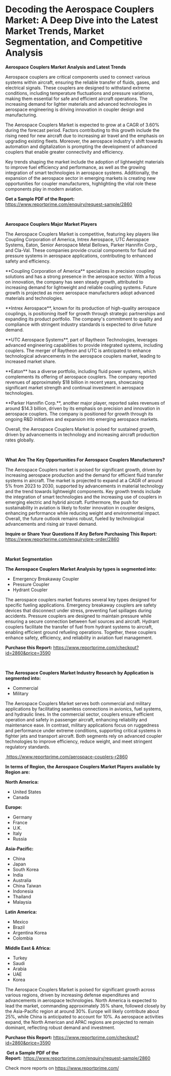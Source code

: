 <p><h1>Decoding the Aerospace Couplers Market: A Deep Dive into the Latest Market Trends, Market Segmentation, and Competitive Analysis</h1></p><p><strong>Aerospace Couplers Market Analysis and Latest Trends</strong></p>
<p><p>Aerospace couplers are critical components used to connect various systems within aircraft, ensuring the reliable transfer of fluids, gases, and electrical signals. These couplers are designed to withstand extreme conditions, including temperature fluctuations and pressure variations, making them essential for safe and efficient aircraft operations. The increasing demand for lighter materials and advanced technologies in aerospace engineering is driving innovation in coupler design and manufacturing.</p><p>The Aerospace Couplers Market is expected to grow at a CAGR of 3.60% during the forecast period. Factors contributing to this growth include the rising need for new aircraft due to increasing air travel and the emphasis on upgrading existing fleets. Moreover, the aerospace industry's shift towards automation and digitalization is prompting the development of advanced couplers that enable greater connectivity and efficiency.</p><p>Key trends shaping the market include the adoption of lightweight materials to improve fuel efficiency and performance, as well as the growing integration of smart technologies in aerospace systems. Additionally, the expansion of the aerospace sector in emerging markets is creating new opportunities for coupler manufacturers, highlighting the vital role these components play in modern aviation.</p></p>
<p><strong>Get a Sample PDF of the Report:&nbsp;</strong> <a href="https://www.reportprime.com/enquiry/request-sample/2860?utm_campaign=2940&utm_medium=2&utm_source=Github&utm_content=ia&utm_term=18032025&utm_id=aerospace-couplers">https://www.reportprime.com/enquiry/request-sample/2860</a></p>
<p>&nbsp;</p>
<p><strong>Aerospace Couplers Major Market Players</strong></p>
<p><p>The Aerospace Couplers Market is competitive, featuring key players like Coupling Corporation of America, Intrex Aerospace, UTC Aerospace Systems, Eaton, Senior Aerospace Metal Bellows, Parker Hannifin Corp., and Cla-Val. These companies provide crucial components for fluid and pressure systems in aerospace applications, contributing to enhanced safety and efficiency.</p><p>**Coupling Corporation of America** specializes in precision coupling solutions and has a strong presence in the aerospace sector. With a focus on innovation, the company has seen steady growth, attributed to increasing demand for lightweight and reliable coupling systems. Future growth is projected as more aerospace manufacturers adopt advanced materials and technologies.</p><p>**Intrex Aerospace**, known for its production of high-quality aerospace couplings, is positioning itself for growth through strategic partnerships and expanding its product portfolio. The company's commitment to quality and compliance with stringent industry standards is expected to drive future demand.</p><p>**UTC Aerospace Systems**, part of Raytheon Technologies, leverages advanced engineering capabilities to provide integrated systems, including couplers. The merger of Raytheon and UTC is anticipated to enhance technological advancements in the aerospace couplers market, leading to increased market share.</p><p>**Eaton** has a diverse portfolio, including fluid power systems, which complements its offering of aerospace couplers. The company reported revenues of approximately $18 billion in recent years, showcasing significant market strength and continual investment in aerospace technologies.</p><p>**Parker Hannifin Corp.**, another major player, reported sales revenues of around $14.3 billion, driven by its emphasis on precision and innovation in aerospace couplers. The company is positioned for growth through its ongoing R&D initiatives and expansion into emerging aerospace markets.</p><p>Overall, the Aerospace Couplers Market is poised for sustained growth, driven by advancements in technology and increasing aircraft production rates globally.</p></p>
<p>&nbsp;</p>
<p><strong>What Are The Key Opportunities For Aerospace Couplers Manufacturers?</strong></p>
<p><p>The Aerospace Couplers market is poised for significant growth, driven by increasing aerospace production and the demand for efficient fluid transfer systems in aircraft. The market is projected to expand at a CAGR of around 5% from 2023 to 2030, supported by advancements in material technology and the trend towards lightweight components. Key growth trends include the integration of smart technologies and the increasing use of couplers in emerging electric and hybrid aircraft. Furthermore, the push for sustainability in aviation is likely to foster innovation in coupler designs, enhancing performance while reducing weight and environmental impact. Overall, the future outlook remains robust, fueled by technological advancements and rising air travel demand.</p></p>
<p><strong>Inquire or Share Your Questions If Any Before Purchasing This Report:</strong> <a href="https://www.reportprime.com/enquiry/pre-order/2860?utm_campaign=2940&utm_medium=2&utm_source=Github&utm_content=ia&utm_term=18032025&utm_id=aerospace-couplers">https://www.reportprime.com/enquiry/pre-order/2860</a></p>
<p>&nbsp;</p>
<p><strong>Market Segmentation</strong></p>
<p><strong>The Aerospace Couplers Market Analysis by types is segmented into:</strong></p>
<p><ul><li>Emergency Breakaway Coupler</li><li>Pressure Coupler</li><li>Hydrant Coupler</li></ul></p>
<p><p>The aerospace couplers market features several key types designed for specific fueling applications. Emergency breakaway couplers are safety devices that disconnect under stress, preventing fuel spillages during accidents. Pressure couplers are designed to maintain pressure while ensuring a secure connection between fuel sources and aircraft. Hydrant couplers facilitate the transfer of fuel from hydrant systems to aircraft, enabling efficient ground refueling operations. Together, these couplers enhance safety, efficiency, and reliability in aviation fuel management.</p></p>
<p><strong>Purchase this Report:&nbsp;</strong><a href="https://www.reportprime.com/checkout?id=2860&price=3590&utm_campaign=2940&utm_medium=2&utm_source=Github&utm_content=ia&utm_term=18032025&utm_id=aerospace-couplers">https://www.reportprime.com/checkout?id=2860&price=3590</a></p>
<p>&nbsp;</p>
<p><strong>The Aerospace Couplers Market Industry Research by Application is segmented into:</strong></p>
<p><ul><li>Commercial</li><li>Military</li></ul></p>
<p><p>The Aerospace Couplers Market serves both commercial and military applications by facilitating seamless connections in avionics, fuel systems, and hydraulic lines. In the commercial sector, couplers ensure efficient operation and safety in passenger aircraft, enhancing reliability and maintenance ease. In contrast, military applications focus on ruggedness and performance under extreme conditions, supporting critical systems in fighter jets and transport aircraft. Both segments rely on advanced coupler technologies to improve efficiency, reduce weight, and meet stringent regulatory standards.</p></p>
<p><a href="https://www.reportprime.com/aerospace-couplers-r2860?utm_campaign=2940&utm_medium=2&utm_source=Github&utm_content=ia&utm_term=18032025&utm_id=aerospace-couplers">&nbsp;https://www.reportprime.com/aerospace-couplers-r2860</a></p>
<p><strong>In terms of Region, the Aerospace Couplers Market Players available by Region are:</strong></p>
<p>
    <p> <strong> North America: </strong>
        <ul>
            <li>United States</li>
            <li>Canada</li>
        </ul>
        </p> 
    <p> <strong> Europe: </strong>
        <ul>
            <li>Germany</li>
            <li>France</li>
            <li>U.K.</li>
            <li>Italy</li>
            <li>Russia</li>
        </ul>
        </p> 
    <p> <strong> Asia-Pacific: </strong>
        <ul>
            <li>China</li>
            <li>Japan</li>
            <li>South Korea</li>
            <li>India</li>
            <li>Australia</li>
            <li>China Taiwan</li>
            <li>Indonesia</li>
            <li>Thailand</li>
            <li>Malaysia</li>
        </ul>
        </p> 
    <p> <strong> Latin America: </strong>
        <ul>
            <li>Mexico</li>
            <li>Brazil</li>
            <li>Argentina Korea</li>
            <li>Colombia</li>
        </ul>
        </p> 
    <p> <strong> Middle East & Africa: </strong>
        <ul>
            <li>Turkey</li>
            <li>Saudi</li>
            <li>Arabia</li>
            <li>UAE</li>
            <li>Korea</li>
        </ul>
    </p>
    </p>
<p><p>The Aerospace Couplers Market is poised for significant growth across various regions, driven by increasing defense expenditures and advancements in aerospace technologies. North America is expected to lead the market, commanding approximately 35% share, followed closely by the Asia-Pacific region at around 30%. Europe will likely contribute about 25%, while China is anticipated to account for 10%. As aerospace activities expand, the North American and APAC regions are projected to remain dominant, reflecting robust demand and investment.</p></p>
<p><strong>Purchase this Report: </strong><a href="https://www.reportprime.com/checkout?id=2860&price=3590&utm_campaign=2940&utm_medium=2&utm_source=Github&utm_content=ia&utm_term=18032025&utm_id=aerospace-couplers">https://www.reportprime.com/checkout?id=2860&price=3590</a></p>
<p>&nbsp;<strong>Get a Sample PDF of the Report:&nbsp;&nbsp;</strong><a href="https://www.reportprime.com/enquiry/request-sample/2860?utm_campaign=2940&utm_medium=2&utm_source=Github&utm_content=ia&utm_term=18032025&utm_id=aerospace-couplers">https://www.reportprime.com/enquiry/request-sample/2860</a></p>
<p><strong></strong></p>
<p>Check more reports on <a href="https://www.reportprime.com/?utm_campaign=2940&utm_medium=2&utm_source=Github&utm_content=ia&utm_term=18032025&utm_id=aerospace-couplers">https://www.reportprime.com/</a></p>